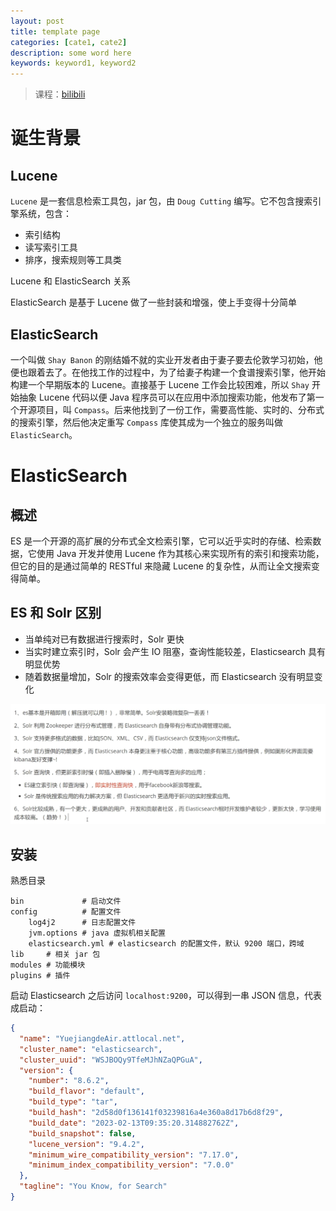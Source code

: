 ```yaml
---
layout: post
title: template page
categories: [cate1, cate2]
description: some word here
keywords: keyword1, keyword2
---
```


> 课程：[bilibili](https://www.bilibili.com/video/BV17a4y1x7zq/?spm_id_from=333.337.search-card.all.click&vd_source=734a4a3d12292363fc3078169ddd7db2)

# 诞生背景

## Lucene

`Lucene` 是一套信息检索工具包，jar 包，由 `Doug Cutting` 编写。它不包含搜索引擎系统，包含：

- 索引结构
- 读写索引工具
- 排序，搜索规则等工具类

Lucene 和 ElasticSearch 关系

ElasticSearch 是基于 Lucene 做了一些封装和增强，使上手变得十分简单

## ElasticSearch

一个叫做 `Shay Banon` 的刚结婚不就的实业开发者由于妻子要去伦敦学习初始，他便也跟着去了。在他找工作的过程中，为了给妻子构建一个食谱搜索引擎，他开始构建一个早期版本的 Lucene。直接基于 Lucene 工作会比较困难，所以 `Shay` 开始抽象 Lucene 代码以便 Java 程序员可以在应用中添加搜索功能，他发布了第一个开源项目，叫 `Compass`。后来他找到了一份工作，需要高性能、实时的、分布式的搜索引擎，然后他决定重写 `Compass` 库使其成为一个独立的服务叫做 `ElasticSearch`。

# ElasticSearch

## 概述

ES 是一个开源的高扩展的分布式全文检索引擎，它可以近乎实时的存储、检索数据，它使用 Java 开发并使用 Lucene 作为其核心来实现所有的索引和搜索功能，但它的目的是通过简单的 RESTful 来隐藏 Lucene 的复杂性，从而让全文搜索变得简单。

## ES 和 Solr 区别

- 当单纯对已有数据进行搜索时，Solr 更快
- 当实时建立索引时，Solr 会产生 IO 阻塞，查询性能较差，Elasticsearch 具有明显优势
- 随着数据量增加，Solr 的搜索效率会变得更低，而 Elasticsearch 没有明显变化

![](images/blog/../../../images/blog/elasticsearch/es-vs-solr.png)

## 安装

熟悉目录

```shell
bin             # 启动文件
config          # 配置文件
    log4j2      # 日志配置文件
    jvm.options # java 虚拟机相关配置
    elasticsearch.yml # elasticsearch 的配置文件，默认 9200 端口，跨域
lib     # 相关 jar 包
modules # 功能模块
plugins # 插件
```

启动 Elasticsearch 之后访问 `localhost:9200`，可以得到一串 JSON 信息，代表成启动：

```json
{
  "name": "YuejiangdeAir.attlocal.net",
  "cluster_name": "elasticsearch",
  "cluster_uuid": "WSJBOQy9TfeMJhNZaQPGuA",
  "version": {
    "number": "8.6.2",
    "build_flavor": "default",
    "build_type": "tar",
    "build_hash": "2d58d0f136141f03239816a4e360a8d17b6d8f29",
    "build_date": "2023-02-13T09:35:20.314882762Z",
    "build_snapshot": false,
    "lucene_version": "9.4.2",
    "minimum_wire_compatibility_version": "7.17.0",
    "minimum_index_compatibility_version": "7.0.0"
  },
  "tagline": "You Know, for Search"
}
```
